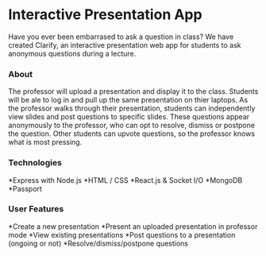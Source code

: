 # Interactive Presentation App

Have you ever been embarrased to ask a question in class? We have created Clarify, an interactive presentation web app for students to ask anonymous questions during a lecture.

<h3> About </h3>
  
The professor will upload a presentation and display it to the class. Students will be ale to log in and pull up the same presentation on thier laptops. As the professor walks through their presentation, students can independently view slides and post questions to specific slides. These questions appear anonymously to the professor, who can opt to resolve, dismiss or postpone the question. Other students can upvote questions, so the professor knows what is most pressing. 

<h3> Technologies </h3>

  *Express with Node.js 
  *HTML / CSS
  *React.js & Socket I/O
  *MongoDB
  *Passport

<h3> User Features </h3>

  *Create a new presentation
  *Present an uploaded presentation in professor mode
  *View existing presentations
  *Post questions to a presentation (ongoing or not)
  *Resolve/dismiss/postpone questions
